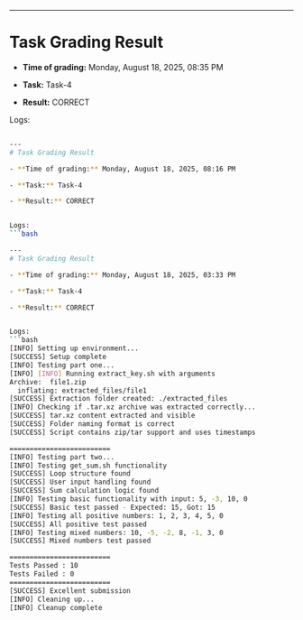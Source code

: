 
---
# Task Grading Result

- **Time of grading:** Monday, August 18, 2025, 08:35 PM

- **Task:** Task-4

- **Result:** CORRECT


Logs:
```bash

---
# Task Grading Result

- **Time of grading:** Monday, August 18, 2025, 08:16 PM

- **Task:** Task-4

- **Result:** CORRECT


Logs:
```bash

---
# Task Grading Result

- **Time of grading:** Monday, August 18, 2025, 03:33 PM

- **Task:** Task-4

- **Result:** CORRECT


Logs:
```bash
[INFO] Setting up environment...
[SUCCESS] Setup complete
[INFO] Testing part one...
[INFO] [INFO] Running extract_key.sh with arguments
Archive:  file1.zip
  inflating: extracted_files/file1   
[SUCCESS] Extraction folder created: ./extracted_files
[INFO] Checking if .tar.xz archive was extracted correctly...
[SUCCESS] tar.xz content extracted and visible
[SUCCESS] Folder naming format is correct
[SUCCESS] Script contains zip/tar support and uses timestamps

=========================
[INFO] Testing part two...
[INFO] Testing get_sum.sh functionality
[SUCCESS] Loop structure found
[SUCCESS] User input handling found
[SUCCESS] Sum calculation logic found
[INFO] Testing basic functionality with input: 5, -3, 10, 0
[SUCCESS] Basic test passed - Expected: 15, Got: 15
[INFO] Testing all positive numbers: 1, 2, 3, 4, 5, 0
[SUCCESS] All positive test passed
[INFO] Testing mixed numbers: 10, -5, -2, 8, -1, 3, 0
[SUCCESS] Mixed numbers test passed

=========================
Tests Passed : 10
Tests Failed : 0
=========================
[SUCCESS] Excellent submission
[INFO] Cleaning up...
[INFO] Cleanup complete
```
```
```
